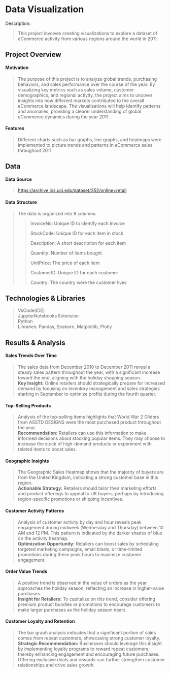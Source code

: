 # Data Visualization 
Description:
>This project involves creating visualizations to explore a dataset of eCommerce activity from various regions around the world in 2011. 

## Project Overview
#### Motivation
>The purpose of this project is to analyze global trends, purchasing behaviors, and sales performance over the course of the year. By visualizing key metrics such as sales volume, customer demographics, and regional activity, the project aims to uncover insights into how different markets contributed to the overall eCommerce landscape. The visualizations will help identify patterns and anomalies, providing a clearer understanding of global eCommerce dynamics during the year 2011.
#### Features
>Different charts such as bar graphs, line graphs, and heatmaps were implemented to picture trends and patterns in eCommerce sales throughout 2011
## Data
#### Data Source
>https://archive.ics.uci.edu/dataset/352/online+retail
#### Data Structure
>The data is organized into 8 columns:
>>InvoiceNo: Unique ID to identify each Invoice
>>
>>StockCode: Unique ID for each item in stock
>>
>>Description: A short description for each item
>>
>>Quantity: Number of items bought
>>
>>UnitPrice: The price of each item
>>
>>CustomerID: Unique ID for each customer
>>
>>Country: The country were the customer lives
## Technologies & Libraries
>VsCode(IDE)<br>
>JupyterNotebooks Extension<br>
>Python<br>
>Libraries: Pandas, Seaborn, Matplotlib, Plotly<br>
## Results & Analysis
#### Sales Trends Over Time
>The sales data from December 2010 to December 2011 reveal a steady sales pattern throughout the year, with a significant increase toward the end, aligning with the holiday shopping season.<br>
>**Key Insight:** Online retailers should strategically prepare for increased demand by focusing on inventory management and sales strategies starting in September to optimize profits during the fourth quarter.<br>
#### Top-Selling Products
>Analysis of the top-selling items highlights that World War 2 Gliders from ASSTD DESIGNS were the most purchased product throughout the year.<br>
>**Recommendation:** Retailers can use this information to make informed decisions about stocking popular items. They may choose to increase the stock of high-demand products or experiment with related items to boost sales.<br>
#### Geographic Insights
>The Geographic Sales Heatmap shows that the majority of buyers are from the United Kingdom, indicating a strong customer base in this region.<br>
>**Actionable Strategy:** Retailers should tailor their marketing efforts and product offerings to appeal to UK buyers, perhaps by introducing region-specific promotions or shipping incentives.<br>
#### Customer Activity Patterns
>Analysis of customer activity by day and hour reveals peak engagement during midweek (Wednesday and Thursday) between 10 AM and 12 PM. This pattern is indicated by the darker shades of blue on the activity heatmap.<br>
>**Optimization Opportunity:** Retailers can boost sales by scheduling targeted marketing campaigns, email blasts, or time-limited promotions during these peak hours to maximize customer engagement.<br>
#### Order Value Trends
>A positive trend is observed in the value of orders as the year approaches the holiday season, reflecting an increase in higher-value purchases.<br>
>**Insight for Retailers:** To capitalize on this trend, consider offering premium product bundles or promotions to encourage customers to make larger purchases as the holiday season nears.<br>
#### Customer Loyalty and Retention
>The bar graph analysis indicates that a significant portion of sales comes from repeat customers, showcasing strong customer loyalty.<br>
>**Strategic Recommendation:** Businesses should leverage this insight by implementing loyalty programs to reward repeat customers, thereby enhancing engagement and encouraging future purchases. Offering exclusive deals and rewards can further strengthen customer relationships and drive sales growth.






